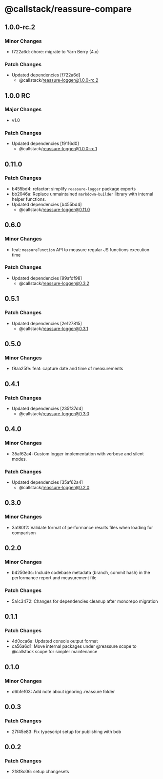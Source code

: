 # @callstack/reassure-compare

## 1.0.0-rc.2

### Minor Changes

- f722a6d: chore: migrate to Yarn Berry (4.x)

### Patch Changes

- Updated dependencies [f722a6d]
  - @callstack/reassure-logger@1.0.0-rc.2

## 1.0.0 RC

### Major Changes

- v1.0

### Patch Changes

- Updated dependencies [f9116d0]
  - @callstack/reassure-logger@1.0.0-rc.1

## 0.11.0

### Patch Changes

- b455bd4: refactor: simplify `reassure-logger` package exports
- bb2046a: Replace unmaintained `markdown-builder` library with internal helper functions.
- Updated dependencies [b455bd4]
  - @callstack/reassure-logger@0.11.0

## 0.6.0

### Minor Changes

- feat: `measureFunction` API to measure regular JS functions execution time

### Patch Changes

- Updated dependencies [99afdf98]
  - @callstack/reassure-logger@0.3.2

## 0.5.1

### Patch Changes

- Updated dependencies [2e127815]
  - @callstack/reassure-logger@0.3.1

## 0.5.0

### Minor Changes

- f8aa25fe: feat: capture date and time of measurements

## 0.4.1

### Patch Changes

- Updated dependencies [235f37d4]
  - @callstack/reassure-logger@0.3.0

## 0.4.0

### Minor Changes

- 35af62a4: Custom logger implementation with verbose and silent modes.

### Patch Changes

- Updated dependencies [35af62a4]
  - @callstack/reassure-logger@0.2.0

## 0.3.0

### Minor Changes

- 3a180f2: Validate format of performance results files when loading for comparison

## 0.2.0

### Minor Changes

- b4250e3c: Include codebase metadata (branch, commit hash) in the performance report and measurement file

### Patch Changes

- 5a1c3472: Changes for dependencies cleanup after monorepo migration

## 0.1.1

### Patch Changes

- 4d0cca6a: Updated console output format
- ca56a6d1: Move internal packages under @reassure scope to @callstack scope for simpler maintenance

## 0.1.0

### Minor Changes

- d6bfef03: Add note about ignoring .reassure folder

## 0.0.3

### Patch Changes

- 27f45e83: Fix typescript setup for publishing with bob

## 0.0.2

### Patch Changes

- 2f8f8c06: setup changesets

